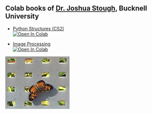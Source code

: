 ## Colab books of [Dr. Joshua Stough](http://joshuastough.com), Bucknell University

- [Python Structures (CS2)](https://joshuastough.github.io/pythonstructures/)  
[![Open In Colab](https://colab.research.google.com/assets/colab-badge.svg)](https://colab.research.google.com/github/joshuastough/pythonstructures/blob/main/TOC.ipynb)

- [Image Processing](https://joshuastough.github.io/imageprocessing/)  
[![Open In Colab](https://colab.research.google.com/assets/colab-badge.svg)](https://colab.research.google.com/github/joshuastough/imageprocessing/blob/main/TOC.ipynb)


<img src="butterfly.png" width="40%">



